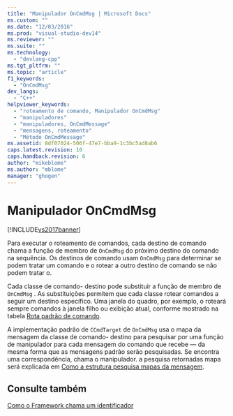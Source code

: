 ```yaml
---
title: "Manipulador OnCmdMsg | Microsoft Docs"
ms.custom: ""
ms.date: "12/03/2016"
ms.prod: "visual-studio-dev14"
ms.reviewer: ""
ms.suite: ""
ms.technology: 
  - "devlang-cpp"
ms.tgt_pltfrm: ""
ms.topic: "article"
f1_keywords: 
  - "OnCmdMsg"
dev_langs: 
  - "C++"
helpviewer_keywords: 
  - "roteamento de comando, Manipulador OnCmdMsg"
  - "manipuladores"
  - "manipuladores, OnCmdMessage"
  - "mensagens, roteamento"
  - "Método OnCmdMessage"
ms.assetid: 8df07024-506f-47e7-bba9-1c3bc5ad8ab6
caps.latest.revision: 10
caps.handback.revision: 6
author: "mikeblome"
ms.author: "mblome"
manager: "ghogen"
---
```

# Manipulador OnCmdMsg
[!INCLUDE[vs2017banner](../assembler/inline/includes/vs2017banner.md)]

Para executar o roteamento de comandos, cada destino de comando chama a função de membro de `OnCmdMsg` do próximo destino do comando na sequência.  Os destinos de comando usam `OnCmdMsg` para determinar se podem tratar um comando e o rotear a outro destino de comando se não podem tratar o.  
  
 Cada classe de comando\- destino pode substituir a função de membro de `OnCmdMsg` .  As substituições permitem que cada classe rotear comandos a seguir um destino específico.  Uma janela do quadro, por exemplo, o roteará sempre comandos à janela filho ou exibição atual, conforme mostrado na tabela [Rota padrão de comando](../mfc/command-routing.md).  
  
 A implementação padrão de `CCmdTarget` de `OnCmdMsg` usa o mapa da mensagem da classe de comando\- destino para pesquisar por uma função de manipulador para cada mensagem do comando que recebe — da mesma forma que as mensagens padrão serão pesquisadas.  Se encontra uma correspondência, chama o manipulador.  a pesquisa retornadas mapa será explicada em [Como a estrutura pesquisa mapas da mensagem](../mfc/how-the-framework-searches-message-maps.md).  
  
## Consulte também  
 [Como o Framework chama um identificador](../mfc/how-the-framework-calls-a-handler.md)